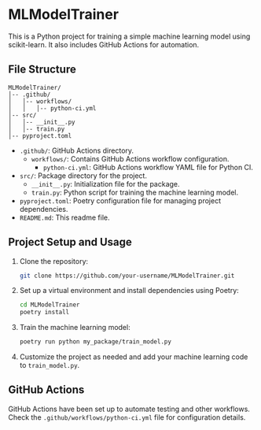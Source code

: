 # MLModelTrainer

This is a Python project for training a simple machine learning model using scikit-learn. It also includes GitHub Actions for automation.

## File Structure

```
MLModelTrainer/
│-- .github/
│   │-- workflows/
│   │   │-- python-ci.yml
│-- src/
│   │-- __init__.py
│   │-- train.py
│-- pyproject.toml
```

- `.github/`: GitHub Actions directory.
  - `workflows/`: Contains GitHub Actions workflow configuration.
    - `python-ci.yml`: GitHub Actions workflow YAML file for Python CI.
- `src/`: Package directory for the project.
  - `__init__.py`: Initialization file for the package.
  - `train.py`: Python script for training the machine learning model.
- `pyproject.toml`: Poetry configuration file for managing project dependencies.
- `README.md`: This readme file.

## Project Setup and Usage

1. Clone the repository:

   ```bash
   git clone https://github.com/your-username/MLModelTrainer.git
   ```

2. Set up a virtual environment and install dependencies using Poetry:

   ```bash
   cd MLModelTrainer
   poetry install
   ```

3. Train the machine learning model:

   ```bash
   poetry run python my_package/train_model.py
   ```

4. Customize the project as needed and add your machine learning code to `train_model.py`.

## GitHub Actions

GitHub Actions have been set up to automate testing and other workflows. Check the `.github/workflows/python-ci.yml` file for configuration details.


